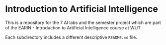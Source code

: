 # Introduction to Artificial Intelligence
This is a repository for the 7 AI labs and the semester project which are part of the EARIN - Introduction to Artificial Intelligence course at WUT.

Each subdirectory includes a different descriptive `README.md` file.

